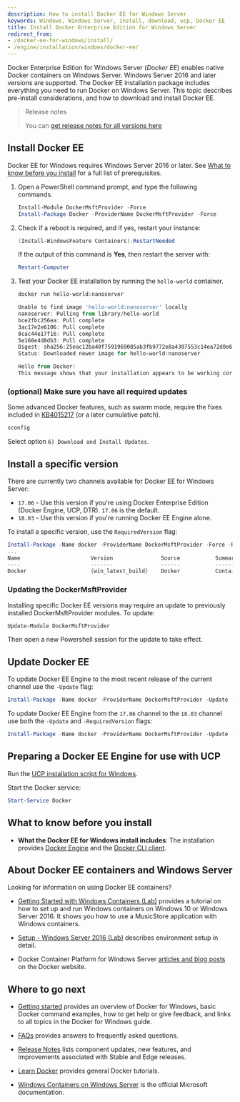 ```yaml
---
description: How to install Docker EE for Windows Server
keywords: Windows, Windows Server, install, download, ucp, Docker EE
title: Install Docker Enterprise Edition for Windows Server
redirect_from:
- /docker-ee-for-windows/install/
- /engine/installation/windows/docker-ee/
---
```


Docker Enterprise Edition for Windows Server (*Docker EE*) enables native
Docker containers on Windows Server. Windows Server 2016 and later versions are supported. The Docker EE installation package
includes everything you need to run Docker on Windows Server.
This topic describes pre-install considerations, and how to download and
install Docker EE.

> Release notes
>
> You can [get release notes for all versions here](/release-notes/)

## Install Docker EE

Docker EE for Windows requires Windows Server 2016 or later. See
[What to know before you install](#what-to-know-before-you-install) for a
full list of prerequisites.

1.  Open a PowerShell command prompt, and type the following commands.

    ```PowerShell
    Install-Module DockerMsftProvider -Force
    Install-Package Docker -ProviderName DockerMsftProvider -Force
    ```

2.  Check if a reboot is required, and if yes, restart your instance:

    ```PowerShell
    (Install-WindowsFeature Containers).RestartNeeded
    ```
    If the output of this command is **Yes**, then restart the server with:

    ```PowerShell
    Restart-Computer
    ```

3.  Test your Docker EE installation by running the `hello-world` container.

    ```PowerShell
    docker run hello-world:nanoserver

    Unable to find image 'hello-world:nanoserver' locally
    nanoserver: Pulling from library/hello-world
    bce2fbc256ea: Pull complete
    3ac17e2e6106: Pull complete
    8cac44e17f16: Pull complete
    5e160e4d8db3: Pull complete
    Digest: sha256:25eac12ba40f7591969085ab3fb9772e8a4307553c14ea72d0e6f98b2c8ced9d
    Status: Downloaded newer image for hello-world:nanoserver

    Hello from Docker!
    This message shows that your installation appears to be working correctly.
    ```

### (optional) Make sure you have all required updates

Some advanced Docker features, such as swarm mode, require the fixes included in
[KB4015217](https://support.microsoft.com/en-us/help/4015217/windows-10-update-kb4015217)
(or a later cumulative patch).

```PowerShell
sconfig
```

Select option `6) Download and Install Updates`.

## Install a specific version

There are currently two channels available for Docker EE for Windows Server:

* `17.06` - Use this version if you're using Docker Enterprise Edition (Docker Engine, UCP, DTR). `17.06` is the default.
* `18.03` - Use this version if you're running Docker EE Engine alone.

To install a specific version, use the `RequiredVersion` flag:

```PowerShell
Install-Package -Name docker -ProviderName DockerMsftProvider -Force -RequiredVersion 18.03
...
Name                      Version               Source           Summary
----                      -------               ------           -------
Docker                    {win_latest_build}    Docker           Contains Docker EE for use with Windows Server...
```

### Updating the DockerMsftProvider
Installing specific Docker EE versions may require an update to previously installed DockerMsftProvider modules. To update:

```PowerShell
Update-Module DockerMsftProvider
```

Then open a new Powershell session for the update to take effect.

## Update Docker EE

To update Docker EE Engine to the most recent release of the current channel use the `-Update` flag:

```PowerShell
Install-Package -Name docker -ProviderName DockerMsftProvider -Update -Force
```

To update Docker EE Engine from the `17.06` channel to the `18.03` channel use both the `-Update` and `-RequiredVersion` flags:

```PowerShell
Install-Package -Name docker -ProviderName DockerMsftProvider -Update -Force -RequiredVersion 18.03
```

## Preparing a Docker EE Engine for use with UCP

Run the
[UCP installation script for Windows](/datacenter/ucp/2.2/guides/admin/configure/join-windows-worker-nodes/#run-the-windows-node-setup-script).

Start the Docker service:

```PowerShell
Start-Service Docker
```

## What to know before you install

* **What the Docker EE for Windows install includes**: The installation
provides [Docker Engine](/engine/userguide/intro.md) and the
[Docker CLI client](/engine/reference/commandline/cli.md).

## About Docker EE containers and Windows Server

Looking for information on using Docker EE containers?

* [Getting Started with Windows Containers (Lab)](https://github.com/docker/labs/blob/master/windows/windows-containers/README.md)
provides a tutorial on how to set up and run Windows containers on Windows 10
or Windows Server 2016. It shows you how to use a MusicStore application with
Windows containers.

* [Setup - Windows Server 2016 (Lab)](https://github.com/docker/labs/blob/master/windows/windows-containers/Setup-Server2016.md)
describes environment setup in detail.

* Docker Container Platform for Windows Server [articles and blog
posts](https://www.docker.com/microsoft/) on the Docker website.

## Where to go next

* [Getting started](/docker-for-windows/index.md) provides an overview of
Docker for Windows, basic Docker command examples, how to get help or give
feedback, and links to all topics in the Docker for Windows guide.

* [FAQs](/docker-for-windows/faqs.md) provides answers to frequently asked
questions.

* [Release Notes](/docker-for-windows/release-notes.md) lists component
updates, new features, and improvements associated with Stable and Edge
releases.

* [Learn Docker](/learn.md) provides general Docker tutorials.

* [Windows Containers on Windows Server](https://docs.microsoft.com/en-us/virtualization/windowscontainers/quick-start/quick-start-windows-server)
is the official Microsoft documentation.
